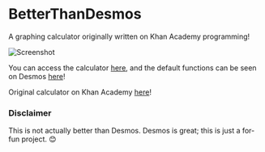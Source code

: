 # BetterThanDesmos
A graphing calculator originally written on Khan Academy programming! 

![Screenshot](https://i.imgur.com/cIVYcO0.png)

You can access the calculator [here](https://drakeluce.com/t/BetterThanDesmos/), and the default functions can be seen on Desmos [here](https://www.desmos.com/calculator/q8krvyo0cl)!

Original calculator on Khan Academy [here](https://www.khanacademy.org/computer-programming/better-than-desmos-a-graphing-calculator/5078845089054720)!

### Disclaimer
This is not actually better than Desmos. Desmos is great; this is just a for-fun project. :blush:
